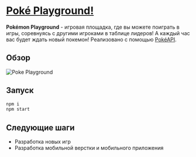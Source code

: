 # <a href='https://pokemon-playground.herokuapp.com/'>Poké Playground!</a>

**Pokémon Playground** - игровая площадка, где вы можете поиграть в игры, соревнуясь с другими игроками в таблице лидеров! А каждый час вас будет ждать новый покемон!
Реализовано с помощью <a href="https://pokeapi.co/">PokéAPI</a>.

## Обзор
![Poke Playground](https://github.com/re-mark/pokemon-playground/blob/master/readme-assets/poke.gif)

## Запуск
```js
npm i 
npm start
```

## Следующие шаги
* Разработка новых игр
* Разработка мобильной верстки и мобильного приложения
